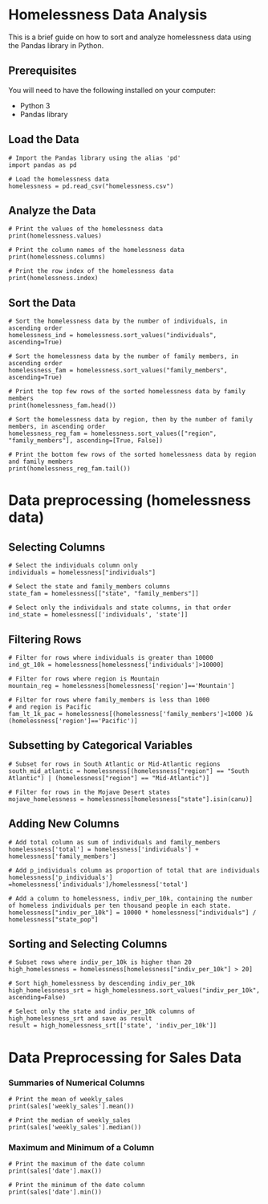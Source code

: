 # Homelessness Data Analysis

This is a brief guide on how to sort and analyze homelessness data using the Pandas library in Python.

## Prerequisites

You will need to have the following installed on your computer:

- Python 3
- Pandas library

## Load the Data

```
# Import the Pandas library using the alias 'pd'
import pandas as pd

# Load the homelessness data
homelessness = pd.read_csv("homelessness.csv")
```
## Analyze the Data
```
# Print the values of the homelessness data
print(homelessness.values)

# Print the column names of the homelessness data
print(homelessness.columns)

# Print the row index of the homelessness data
print(homelessness.index)
```
## Sort the Data
```
# Sort the homelessness data by the number of individuals, in ascending order
homelessness_ind = homelessness.sort_values("individuals", ascending=True)

# Sort the homelessness data by the number of family members, in ascending order
homelessness_fam = homelessness.sort_values("family_members", ascending=True)

# Print the top few rows of the sorted homelessness data by family members
print(homelessness_fam.head())

# Sort the homelessness data by region, then by the number of family members, in ascending order
homelessness_reg_fam = homelessness.sort_values(["region", "family_members"], ascending=[True, False])

# Print the bottom few rows of the sorted homelessness data by region and family members
print(homelessness_reg_fam.tail())

```

# Data preprocessing (homelessness data)

## Selecting Columns
```
# Select the individuals column only
individuals = homelessness["individuals"]

# Select the state and family_members columns
state_fam = homelessness[["state", "family_members"]]

# Select only the individuals and state columns, in that order
ind_state = homelessness[['individuals', 'state']]
```
## Filtering Rows
```
# Filter for rows where individuals is greater than 10000
ind_gt_10k = homelessness[homelessness['individuals']>10000]

# Filter for rows where region is Mountain
mountain_reg = homelessness[homelessness['region']=='Mountain']

# Filter for rows where family_members is less than 1000 
# and region is Pacific
fam_lt_1k_pac = homelessness[(homelessness['family_members']<1000 )&(homelessness['region']=='Pacific')]
```
## Subsetting by Categorical Variables
```
# Subset for rows in South Atlantic or Mid-Atlantic regions
south_mid_atlantic = homelessness[(homelessness["region"] == "South Atlantic") | (homelessness["region"] == "Mid-Atlantic")]

# Filter for rows in the Mojave Desert states
mojave_homelessness = homelessness[homelessness["state"].isin(canu)]
```
## Adding New Columns
```
# Add total column as sum of individuals and family_members
homelessness['total'] = homelessness['individuals'] + homelessness['family_members']

# Add p_individuals column as proportion of total that are individuals
homelessness['p_individuals'] =homelessness['individuals']/homelessness['total']

# Add a column to homelessness, indiv_per_10k, containing the number of homeless individuals per ten thousand people in each state.
homelessness["indiv_per_10k"] = 10000 * homelessness["individuals"] / homelessness["state_pop"]
```
## Sorting and Selecting Columns
```
# Subset rows where indiv_per_10k is higher than 20
high_homelessness = homelessness[homelessness["indiv_per_10k"] > 20]

# Sort high_homelessness by descending indiv_per_10k
high_homelessness_srt = high_homelessness.sort_values("indiv_per_10k", ascending=False)

# Select only the state and indiv_per_10k columns of high_homelessness_srt and save as result
result = high_homelessness_srt[['state', 'indiv_per_10k']]
```
# Data Preprocessing for Sales Data

### Summaries of Numerical Columns
```
# Print the mean of weekly_sales
print(sales['weekly_sales'].mean())

# Print the median of weekly_sales
print(sales['weekly_sales'].median())
```
### Maximum and Minimum of a Column
```
# Print the maximum of the date column
print(sales['date'].max())

# Print the minimum of the date column
print(sales['date'].min())
```
